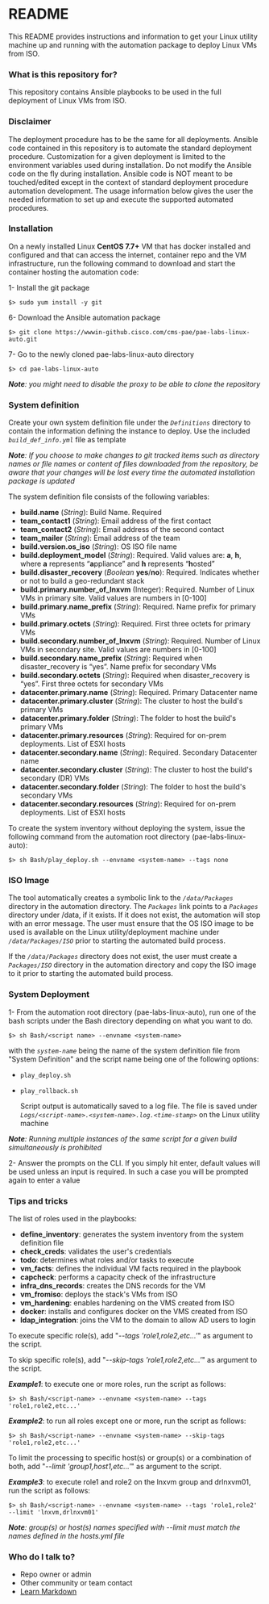 # README #

This README provides instructions and information to get your Linux utility machine up and running with the automation package to deploy Linux VMs from ISO.


### What is this repository for? ###

This repository contains Ansible playbooks to be used in the full deployment of Linux VMs from ISO.


### Disclaimer ###

The deployment procedure has to be the same for all deployments. Ansible code contained in this repository is to automate the standard deployment procedure. Customization for a given deployment is limited to the environment variables used during installation. Do not modify the Ansible code on the fly during installation. Ansible code is NOT meant to be touched/edited except in the context of standard deployment procedure automation development. The usage information below gives the user the needed information to set up and execute the supported automated procedures.


### Installation ###

On a newly installed Linux **CentOS 7.7+** VM that has docker installed and configured and that can access the internet, container repo and the VM infrastructure, run the following command to download and start the container hosting the automation code:

1- Install the git package

    $> sudo yum install -y git

6- Download the Ansible automation package

    $> git clone https://wwwin-github.cisco.com/cms-pae/pae-labs-linux-auto.git

7- Go to the newly cloned pae-labs-linux-auto directory

    $> cd pae-labs-linux-auto

***Note**: you might need to disable the proxy to be able to clone the repository*


### System definition ###

Create your own system definition file under the _``Definitions``_ directory to contain the information defining the instance to deploy. Use the included _``build_def_info.yml``_ file as template

***Note**: If you choose to make changes to git tracked items such as directory names or file names or content of files downloaded from the repository, be aware that your changes will be lost every time the automated installation package is updated*

The system definition file consists of the following variables:

  - **build.name** (_String_): Build Name. Required
  - **team_contact1** (_String_): Email address of the first contact
  - **team_contact2** (_String_): Email address of the second contact
  - **team_mailer** (_String_): Email address of the team
  - **build.version.os_iso** (_String_): OS ISO file name
  - **build.deployment_model** (_String_): Required. Valid values are: **a**, **h**, where **a** represents “**a**ppliance” and **h** represents “**h**osted”
  - **build.disaster_recovery** (_Boolean_ **yes**/**no**): Required. Indicates whether or not to build a geo-redundant stack
  - **build.primary.number_of_lnxvm** (Integer): Required. Number of Linux VMs in primary site. Valid values are numbers in [0-100]
  - **build.primary.name_prefix** (_String_): Required. Name prefix for primary VMs
  - **build.primary.octets** (_String_): Required. First three octets for primary VMs
  - **build.secondary.number_of_lnxvm** (_String_): Required. Number of Linux VMs in secondary site. Valid values are numbers in [0-100]
  - **build.secondary.name_prefix** (_String_): Required when disaster_recovery is “yes”. Name prefix for secondary VMs
  - **build.secondary.octets** (_String_): Required when disaster_recovery is “yes”. First three octets for secondary VMs
  - **datacenter.primary.name** (_String_): Required. Primary Datacenter name
  - **datacenter.primary.cluster** (_String_): The cluster to host the build's primary VMs
  - **datacenter.primary.folder** (_String_): The folder to host the build's primary VMs
  - **datacenter.primary.resources** (_String_): Required for on-prem deployments. List of ESXI hosts
  - **datacenter.secondary.name** (_String_): Required. Secondary Datacenter name
  - **datacenter.secondary.cluster** (_String_): The cluster to host the build's secondary (DR) VMs
  - **datacenter.secondary.folder** (_String_): The folder to host the build's secondary VMs
  - **datacenter.secondary.resources** (_String_): Required for on-prem deployments. List of ESXI hosts

To create the system inventory without deploying the system, issue the following command from the automation root directory (pae-labs-linux-auto):

    $> sh Bash/play_deploy.sh --envname <system-name> --tags none


### ISO Image ###

The tool automatically creates a symbolic link to the _``/data/Packages``_ directory in the automation directory. The _``Packages``_ link points to a _``Packages``_ directory under /data, if it exists. If it does not exist, the automation will stop with an error message. The user must ensure that the OS ISO image to be used is available on the Linux utility/deployment machine under _``/data/Packages/ISO``_ prior to starting the automated build process.

If the _``/data/Packages``_ directory does not exist, the user must create a _``Packages/ISO``_ directory in the automation directory and copy the ISO image to it prior to starting the automated build process.


### System Deployment ###

1- From the automation root directory (pae-labs-linux-auto), run one of the bash scripts under the Bash directory depending on what you want to do. 

    $> sh Bash/<script name> --envname <system-name>

with the _``system-name``_ being the name of the system definition file from "System Definition" and the script name being one of the following options:

- ``play_deploy.sh``

- ``play_rollback.sh``

  Script output is automatically saved to a log file. The file is saved under _``Logs/<script-name>.<system-name>.log.<time-stamp>``_ on the Linux utility machine

***Note**: Running multiple instances of the same script for a given build simultaneously is prohibited*

2- Answer the prompts on the CLI. If you simply hit enter, default values will be used unless an input is required. In such a case you will be prompted again to enter a value


### Tips and tricks ###

The list of roles used in the playbooks:

  - **define_inventory**: generates the system inventory from the system definition file
  - **check_creds**: validates the user's credentials
  - **todo**: determines what roles and/or tasks to execute
  - **vm_facts**: defines the individual VM facts required in the playbook
  - **capcheck**: performs a capacity check of the infrastructure
  - **infra_dns_records**: creates the DNS records for the VM
  - **vm_fromiso**: deploys the stack's VMs from ISO
  - **vm_hardening**: enables hardening on the VMS created from ISO
  - **docker**: installs and configures docker on the VMS created from ISO
  - **ldap_integration**: joins the VM to the domain to allow AD users to login

To execute specific role(s), add "_--tags 'role1,role2,etc...'_" as argument to the script.

To skip specific role(s), add "_--skip-tags 'role1,role2,etc...'_" as argument to the script.

**_Example1_**: to execute one or more roles, run the script as follows:

    $> sh Bash/<script-name> --envname <system-name> --tags 'role1,role2,etc...'

**_Example2_**: to run all roles except one or more, run the script as follows:

    $> sh Bash/<script-name> --envname <system-name> --skip-tags 'role1,role2,etc...'

To limit the processing to specific host(s) or group(s) or a combination of both, add "_--limit 'group1,host1,etc...'_" as argument to the script.

**_Example3_**: to execute role1 and role2 on the lnxvm group and drlnxvm01, run the script as follows:

    $> sh Bash/<script-name> --envname <system-name> --tags 'role1,role2' --limit 'lnxvm,drlnxvm01'

***Note**: group(s) or host(s) names specified with --limit must match the names defined in the hosts.yml file*

### Who do I talk to? ###

* Repo owner or admin
* Other community or team contact
* [Learn Markdown](https://bitbucket.org/tutorials/markdowndemo)
